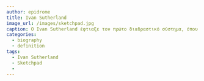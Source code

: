 ```yaml
---
author: epidrome
title: Ivan Sutherland 
image_url: /images/sketchpad.jpg
caption: O Ivan Sutherland έφτιαξε τον πρώτο διαδραστικό σύστημα, όπου ο χρήστης μπορούσε να αλλάξει τα προγράμματα σε πραγματικό χρόνο με απλά συστήματα εισόδου και εξόδου, όπως είναι η οθονή και η πένα. 
categories:
  - biography
  - definition
tags:
  - Ivan Sutherland
  - Sketchpad
  -
---
```


